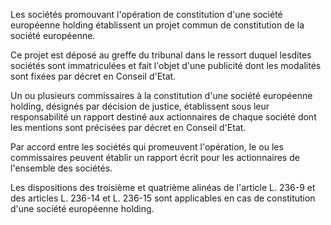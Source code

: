 Les sociétés promouvant l'opération de constitution d'une société européenne holding établissent un projet commun de constitution de la société européenne.

Ce projet est déposé au greffe du tribunal dans le ressort duquel lesdites sociétés sont immatriculées et fait l'objet d'une publicité dont les modalités sont fixées par décret en Conseil d'Etat.

Un ou plusieurs commissaires à la constitution d'une société européenne holding, désignés par décision de justice, établissent sous leur responsabilité un rapport destiné aux actionnaires de chaque société dont les mentions sont précisées par décret en Conseil d'Etat.

Par accord entre les sociétés qui promeuvent l'opération, le ou les commissaires peuvent établir un rapport écrit pour les actionnaires de l'ensemble des sociétés.

Les dispositions des troisième et quatrième alinéas de l'article L. 236-9 et des articles L. 236-14 et L. 236-15 sont applicables en cas de constitution d'une société européenne holding.

